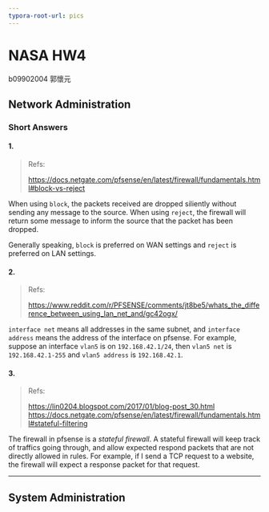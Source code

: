 ```yaml
---
typora-root-url: pics
---
```


# NASA HW4

b09902004 郭懷元

## Network Administration

### Short Answers

#### 1.

> Refs:
>
> https://docs.netgate.com/pfsense/en/latest/firewall/fundamentals.html#block-vs-reject

When using `block`, the packets received are dropped siliently without sending any message to the source. When using `reject`, the firewall will return some message to inform the source that the packet has been dropped.

Generally speaking, `block` is preferred on WAN settings and `reject` is preferred on LAN settings.

#### 2.

> Refs:
>
> https://www.reddit.com/r/PFSENSE/comments/jt8be5/whats_the_difference_between_using_lan_net_and/gc42ogx/

`interface net` means all addresses in the same subnet, and `interface address` means the address of the interface on pfsense. For example, suppose an interface `vlan5` is on `192.168.42.1/24`, then `vlan5 net` is `192.168.42.1-255` and `vlan5 address` is `192.168.42.1`.

#### 3.

> Refs:
>
> https://lin0204.blogspot.com/2017/01/blog-post_30.html
> https://docs.netgate.com/pfsense/en/latest/firewall/fundamentals.html#stateful-filtering

The firewall in pfsense is a *stateful firewall*. A stateful firewall will keep track of traffics going through, and allow expected respond packets that are not directly allowed in rules. For example, if I send a TCP request to a website, the firewall will expect a response packet for that request.

---




## System Administration

